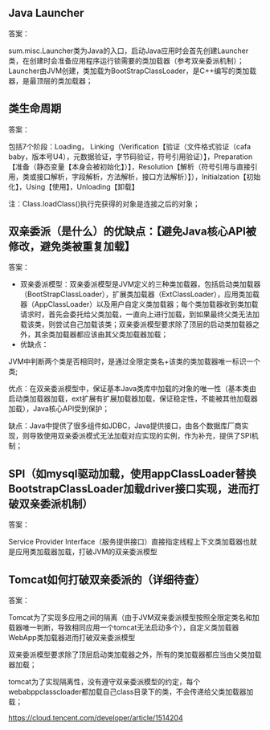 ## Java Launcher
答案：

sum.misc.Launcher类为Java的入口，启动Java应用时会首先创建Launcher类，在创建时会准备应用程序运行锁需要的类加载器（参考双亲委派机制）；Launcher由JVM创建，类加载为BootStrapClassLoader，是C++编写的类加载器，是最顶层的类加载器；

## 类生命周期

答案：

包括7个阶段：Loading， Linking（Verification【验证（文件格式验证（cafa baby，版本号U4），元数据验证，字节码验证，符号引用验证）】，Preparation【准备（静态变量【本身会被初始化】）】，Resolution【解析（符号引用与直接引用，类或接口解析，字段解析，方法解析，接口方法解析）】），Initialzation【初始化】，Using【使用】，Unloading【卸载】

注：Class.loadClass()执行完获得的对象是连接之后的对象；

## 双亲委派（是什么）的优缺点：【避免Java核心API被修改，避免类被重复加载】

答案：

- 双亲委派模型：双亲委派模型是JVM定义的三种类加载器，包括启动类加载器（BootStrapClassLoader），扩展类加载器（ExtClassLoader），应用类加载器（AppClassLoader）以及用户自定义类加载器；每个类加载器收到类加载请求时，首先会委托给父类加载，一直向上进行加载，到如果最终父类无法加载该类，则尝试自己加载该类；双亲委派模型要求除了顶层的启动类加载器之外，其余类加载器都应该由其父类加载器加载；
 - 优缺点：
 
 JVM中判断两个类是否相同时，是通过全限定类名+该类的类加载器唯一标识一个类;

优点：在双亲委派模型中，保证基本Java类库中加载的对象的唯一性（基本类由启动类加载器加载，ext扩展有扩展加载器加载，保证稳定性，不能被其他加载器加载），Java核心API受到保护；

缺点：Java中提供了很多组件如JDBC，Java提供接口，由各个数据库厂商实现，则导致使用双亲委派模式无法加载对应实现的实例，作为补充，提供了SPI机制；
## SPI（如mysql驱动加载，使用appClassLoader替换BootstrapClassLoader加载driver接口实现，进而打破双亲委派机制）

答案：

Service Provider Interface（服务提供接口）直接指定线程上下文类加载器也就是应用类加载器加载，打破JVM的双亲委派模型
## Tomcat如何打破双亲委派的（详细待查）

答案：

Tomcat为了实现多应用之间的隔离（由于JVM双亲委派模型按照全限定类名和加载器唯一判断，导致相同应用一个tomcat无法启动多个），自定义类加载器WebApp类加载器进而打破双亲委派模型

双亲委派模型要求除了顶层启动类加载器之外，所有的类加载器都应当由父类加载器加载；

tomcat为了实现隔离性，没有遵守双亲委派模型的约定，每个webabppclasscloader都加载自己class目录下的类，不会传递给父类加载器加载；

https://cloud.tencent.com/developer/article/1514204

